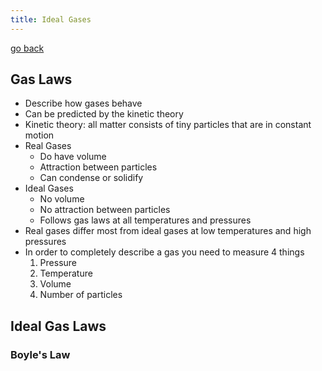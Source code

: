 ```yaml
---
title: Ideal Gases
---
```


[go back](11Subjects/11Chemistry.md)

## Gas Laws
- Describe how gases behave
- Can be predicted by the kinetic theory
- Kinetic theory: all matter consists of tiny particles that are in constant motion
- Real Gases
	- Do have volume
	- Attraction between particles
	- Can condense or solidify
- Ideal Gases
	- No volume
	- No attraction between particles
	- Follows gas laws at all temperatures and pressures
- Real gases differ most from ideal gases at low temperatures and high pressures
- In order to completely describe a gas you need to measure 4 things
	1. Pressure
	2. Temperature
	3. Volume
	4. Number of particles

## Ideal Gas Laws

### Boyle's Law